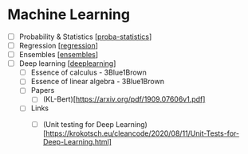 # Machine Learning

- [ ] Probability & Statistics [[proba-statistics]]
- [ ] Regression [[regression]]
- [ ] Ensembles [[ensembles]]
- [ ] Deep learning [[deeplearning]]
  - [ ] Essence of calculus - 3Blue1Brown
  - [ ] Essence of linear algebra - 3Blue1Brown
  - [ ] Papers
    - [ ] (KL-Bert)[https://arxiv.org/pdf/1909.07606v1.pdf] 
  - [ ] Links
    - [ ] (Unit testing for Deep Learning)[https://krokotsch.eu/cleancode/2020/08/11/Unit-Tests-for-Deep-Learning.html]


[//begin]: # "Autogenerated link references for markdown compatibility"
[proba-statistics]: proba-statistics "Proba Statistics"
[regression]: regression "Regression"
[ensembles]: ensembles "Ensembles"
[deeplearning]: deeplearning "Deeplearning"
[//end]: # "Autogenerated link references"